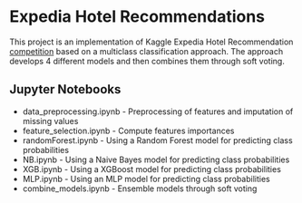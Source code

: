 # Expedia Hotel Recommendations

This project is an implementation of Kaggle Expedia Hotel Recommendation [competition](https://www.kaggle.com/c/expedia-hotel-recommendations/overview) based on a multiclass classification approach. The approach develops 4 different models and then combines them through soft voting.

## Jupyter Notebooks

* data_preprocessing.ipynb - Preprocessing of features and imputation of missing values
* feature_selection.ipynb - Compute features importances
* randomForest.ipynb - Using a Random Forest model for predicting class probabilities
* NB.ipynb - Using a Naive Bayes model for predicting class probabilities
* XGB.ipynb - Using a XGBoost model for predicting class probabilities
* MLP.ipynb - Using an MLP model for predicting class probabilities
* combine_models.ipynb - Ensemble models through soft voting
